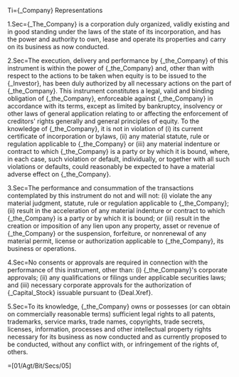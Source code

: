 Ti={_Company} Representations

1.Sec={_The_Company} is a corporation duly organized, validly existing and in good standing under the laws of the state of its incorporation, and has the power and authority to own, lease and operate its properties and carry on its business as now conducted.

2.Sec=The execution, delivery and performance by {_the_Company} of this instrument is within the power of {_the_Company} and, other than with respect to the actions to be taken when equity is to be issued to the {_Investor}, has been duly authorized by all necessary actions on the part of {_the_Company}. This instrument constitutes a legal, valid and binding obligation of {_the_Company}, enforceable against {_the_Company} in accordance with its terms, except as limited by bankruptcy, insolvency or other laws of general application relating to or affecting the enforcement of creditors' rights generally and general principles of equity.  To the knowledge of {_the_Company}, it is not in violation of (i) its current certificate of incorporation or bylaws, (ii) any material statute, rule or regulation applicable to {_the_Company} or (iii) any material indenture or contract to which {_the_Company} is a party or by which it is bound, where, in each case, such violation or default, individually, or together with all such violations or defaults, could reasonably be expected to have a material adverse effect on {_the_Company}.

3.Sec=The performance and consummation of the transactions contemplated by this instrument do not and will not: (i) violate the any material judgment, statute, rule or regulation applicable to {_the_Company}; (ii) result in the acceleration of any material indenture or contract to which {_the_Company} is a party or by which it is bound; or (iii) result in the creation or imposition of any lien upon any property, asset or revenue of {_the_Company} or the suspension, forfeiture, or nonrenewal of any material permit, license or authorization applicable to {_the_Company}, its business or operations.

4.Sec=No consents or approvals are required in connection with the performance of this instrument, other than: (i) {_the_Company}'s corporate approvals; (ii) any qualifications or filings under applicable securities laws; and (iii) necessary corporate approvals for the authorization of {_Capital_Stock} issuable pursuant to {Deal.Xref}.

5.Sec=To its knowledge, {_the_Company} owns or possesses (or can obtain on commercially reasonable terms) sufficient legal rights to all patents, trademarks, service marks, trade names, copyrights, trade secrets, licenses, information, processes and other intellectual property rights necessary for its business as now conducted and as currently proposed to be conducted, without any conflict with, or infringement of the rights of, others.

=[01/Agt/Bit/Secs/05]
